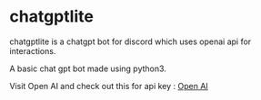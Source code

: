 <h1>chatgptlite</h1>                                                      
chatgptlite is a chatgpt bot for discord which uses openai api for interactions.


A basic chat gpt bot made using python3.

Visit Open AI and check out this for api key : [Open AI](https://openai.com/api/)

